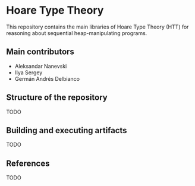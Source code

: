 Hoare Type Theory
===

This repository contains the main libraries of Hoare Type Theory (HTT)
for reasoning about sequential heap-manipulating programs.

Main contributors
-

 * Aleksandar Nanevski
 * Ilya Sergey
 * Germán Andrés Delbianco

Structure of the repository
-

TODO

Building and executing artifacts
-

TODO

References
-

TODO
